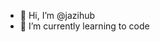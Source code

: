 - 👋 Hi, I’m @jazihub
- 🌱 I’m currently learning to code

<!---
jazihub/jazihub is a ✨ special ✨ repository because its `README.md` (this file) appears on your GitHub profile.
You can click the Preview link to take a look at your changes.
--->
